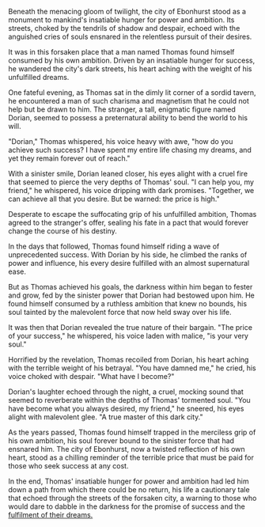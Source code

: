Beneath the menacing gloom of twilight, the city of Ebonhurst stood as a monument to mankind's insatiable hunger for power and ambition. Its streets, choked by the tendrils of shadow and despair, echoed with the anguished cries of souls ensnared in the relentless pursuit of their desires.

It was in this forsaken place that a man named Thomas found himself consumed by his own ambition. Driven by an insatiable hunger for success, he wandered the city's dark streets, his heart aching with the weight of his unfulfilled dreams.

One fateful evening, as Thomas sat in the dimly lit corner of a sordid tavern, he encountered a man of such charisma and magnetism that he could not help but be drawn to him. The stranger, a tall, enigmatic figure named Dorian, seemed to possess a preternatural ability to bend the world to his will.

"Dorian," Thomas whispered, his voice heavy with awe, "how do you achieve such success? I have spent my entire life chasing my dreams, and yet they remain forever out of reach."

With a sinister smile, Dorian leaned closer, his eyes alight with a cruel fire that seemed to pierce the very depths of Thomas' soul. "I can help you, my friend," he whispered, his voice dripping with dark promises. "Together, we can achieve all that you desire. But be warned: the price is high."

Desperate to escape the suffocating grip of his unfulfilled ambition, Thomas agreed to the stranger's offer, sealing his fate in a pact that would forever change the course of his destiny.

In the days that followed, Thomas found himself riding a wave of unprecedented success. With Dorian by his side, he climbed the ranks of power and influence, his every desire fulfilled with an almost supernatural ease.

But as Thomas achieved his goals, the darkness within him began to fester and grow, fed by the sinister power that Dorian had bestowed upon him. He found himself consumed by a ruthless ambition that knew no bounds, his soul tainted by the malevolent force that now held sway over his life.

It was then that Dorian revealed the true nature of their bargain. "The price of your success," he whispered, his voice laden with malice, "is your very soul."

Horrified by the revelation, Thomas recoiled from Dorian, his heart aching with the terrible weight of his betrayal. "You have damned me," he cried, his voice choked with despair. "What have I become?"

Dorian's laughter echoed through the night, a cruel, mocking sound that seemed to reverberate within the depths of Thomas' tormented soul. "You have become what you always desired, my friend," he sneered, his eyes alight with malevolent glee. "A true master of this dark city."

As the years passed, Thomas found himself trapped in the merciless grip of his own ambition, his soul forever bound to the sinister force that had ensnared him. The city of Ebonhurst, now a twisted reflection of his own heart, stood as a chilling reminder of the terrible price that must be paid for those who seek success at any cost.

In the end, Thomas' insatiable hunger for power and ambition had led him down a path from which there could be no return, his life a cautionary tale that echoed through the streets of the forsaken city, a warning to those who would dare to dabble in the darkness for the promise of success and the [fulfilment of their dreams.](https://www.youtube.com/playlist?list=PLftheb6eYcPTRSS2jKDocqZOW4VAs7Xa3)